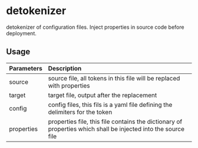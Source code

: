 # detokenizer

detokenizer of configuration files. Inject properties in source code before
deployment.

## Usage

|Parameters|Description|
|:---|:---|
|source|source file, all tokens in this file will be replaced with properties|
|target|target file, output after the replacement|
|config|config files, this fils is a yaml file defining the delimiters for the token|
|properties|properties file, this file contains the dictionary of properties which shall be injected into the source file|
